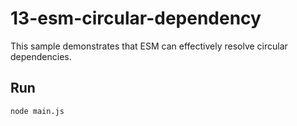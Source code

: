 # 13-esm-circular-dependency

This sample demonstrates that ESM can effectively resolve circular dependencies.

## Run

```bash
node main.js
```